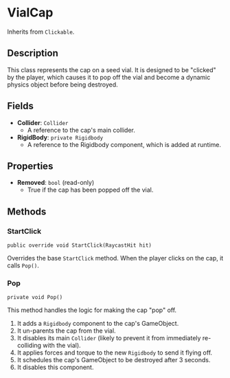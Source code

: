 # VialCap

Inherits from `Clickable`.

## Description

This class represents the cap on a seed vial. It is designed to be "clicked" by the player, which causes it to pop off the vial and become a dynamic physics object before being destroyed.

## Fields

-   **Collider**: `Collider`
    -   A reference to the cap's main collider.
-   **RigidBody**: `private Rigidbody`
    -   A reference to the Rigidbody component, which is added at runtime.

## Properties

-   **Removed**: `bool` (read-only)
    -   True if the cap has been popped off the vial.

## Methods

### StartClick
`public override void StartClick(RaycastHit hit)`

Overrides the base `StartClick` method. When the player clicks on the cap, it calls `Pop()`.

### Pop
`private void Pop()`

This method handles the logic for making the cap "pop" off.
1.  It adds a `Rigidbody` component to the cap's GameObject.
2.  It un-parents the cap from the vial.
3.  It disables its main `Collider` (likely to prevent it from immediately re-colliding with the vial).
4.  It applies forces and torque to the new `Rigidbody` to send it flying off.
5.  It schedules the cap's GameObject to be destroyed after 3 seconds.
6.  It disables this component.
